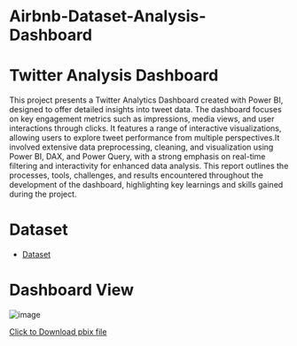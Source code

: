 # Airbnb-Dataset-Analysis-Dashboard
# Twitter Analysis Dashboard
This project presents a Twitter Analytics Dashboard created with Power BI, designed to offer detailed insights into tweet data. The dashboard focuses on key engagement metrics such as impressions, media views, and user interactions through clicks. It features a range of interactive visualizations, allowing users to explore tweet performance from multiple perspectives.It involved extensive data preprocessing, cleaning, and visualization using Power BI, DAX, and Power Query, with a strong emphasis on real-time filtering and interactivity for enhanced data analysis. This report outlines the processes, tools, challenges, and results encountered throughout the development of the dashboard, highlighting key learnings and skills gained during the project.
# Dataset

- <a href="https://github.com/mjahan11/-Twitter-Analysis-Dashboard/blob/main/SocialMedia.csv">Dataset</a>
# Dashboard View

![image](https://github.com/user-attachments/assets/1e702db3-a5cf-429a-b003-959e6be4c8dc)

<a href="https://github.com/mjahan11/-Twitter-Analysis-Dashboard/blob/main/Twitter%20Analysis%20Report.pbix">Click to Download pbix file </a>
 


